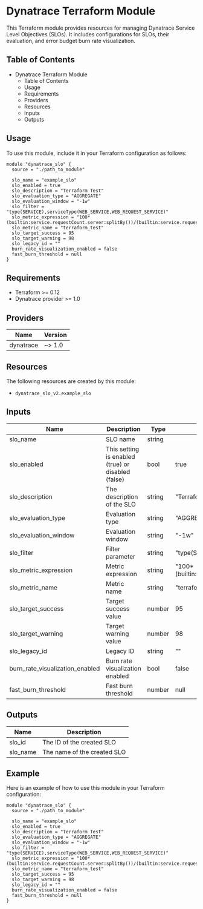 # Dynatrace Terraform Module

This Terraform module provides resources for managing Dynatrace Service Level Objectives (SLOs). It includes configurations for SLOs, their evaluation, and error budget burn rate visualization.

## Table of Contents

- Dynatrace Terraform Module
  - Table of Contents
  - Usage
  - Requirements
  - Providers
  - Resources
  - Inputs
  - Outputs

## Usage

To use this module, include it in your Terraform configuration as follows:

```hcl
module "dynatrace_slo" {
  source = "./path_to_module"

  slo_name = "example_slo"
  slo_enabled = true
  slo_description = "Terraform Test"
  slo_evaluation_type = "AGGREGATE"
  slo_evaluation_window = "-1w"
  slo_filter = "type(SERVICE),serviceType(WEB_SERVICE,WEB_REQUEST_SERVICE)"
  slo_metric_expression = "100*(builtin:service.requestCount.server:splitBy())/(builtin:service.requestCount.server:splitBy())"
  slo_metric_name = "terraform_test"
  slo_target_success = 95
  slo_target_warning = 98
  slo_legacy_id = ""
  burn_rate_visualization_enabled = false
  fast_burn_threshold = null
}
```

## Requirements

- Terraform >= 0.12
- Dynatrace provider >= 1.0

## Providers

| Name      | Version |
| --------- | ------- |
| dynatrace | ~> 1.0  |

## Resources

The following resources are created by this module:

- `dynatrace_slo_v2.example_slo`

## Inputs

| Name                             | Description                                | Type   | Default | Required |
| -------------------------------- | ------------------------------------------ | ------ | ------- | -------- |
| slo_name                         | SLO name                                   | string |         | yes      |
| slo_enabled                      | This setting is enabled (true) or disabled (false) | bool   | true    | yes      |
| slo_description                  | The description of the SLO                 | string | "Terraform Test" | yes      |
| slo_evaluation_type              | Evaluation type                            | string | "AGGREGATE" | yes      |
| slo_evaluation_window            | Evaluation window                          | string | "-1w"   | yes      |
| slo_filter                       | Filter parameter                           | string | "type(SERVICE),serviceType(WEB_SERVICE,WEB_REQUEST_SERVICE)" | yes      |
| slo_metric_expression            | Metric expression                          | string | "100*(builtin:service.requestCount.server:splitBy())/(builtin:service.requestCount.server:splitBy())" | yes      |
| slo_metric_name                  | Metric name                                | string | "terraform_test" | yes      |
| slo_target_success               | Target success value                       | number | 95      | yes      |
| slo_target_warning               | Target warning value                       | number | 98      | yes      |
| slo_legacy_id                    | Legacy ID                                  | string | ""      | yes      |
| burn_rate_visualization_enabled  | Burn rate visualization enabled            | bool   | false   | yes      |
| fast_burn_threshold              | Fast burn threshold                        | number | null    | yes      |

## Outputs

| Name              | Description                          |
| ----------------- | ------------------------------------ |
| slo_id            | The ID of the created SLO            |
| slo_name          | The name of the created SLO          |

## Example

Here is an example of how to use this module in your Terraform configuration:

```hcl
module "dynatrace_slo" {
  source = "./path_to_module"

  slo_name = "example_slo"
  slo_enabled = true
  slo_description = "Terraform Test"
  slo_evaluation_type = "AGGREGATE"
  slo_evaluation_window = "-1w"
  slo_filter = "type(SERVICE),serviceType(WEB_SERVICE,WEB_REQUEST_SERVICE)"
  slo_metric_expression = "100*(builtin:service.requestCount.server:splitBy())/(builtin:service.requestCount.server:splitBy())"
  slo_metric_name = "terraform_test"
  slo_target_success = 95
  slo_target_warning = 98
  slo_legacy_id = ""
  burn_rate_visualization_enabled = false
  fast_burn_threshold = null
}
```

